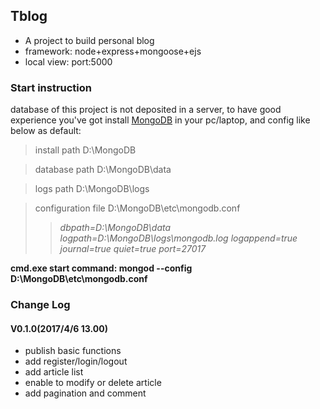 ## Tblog

* A project to build personal blog
* framework: node+express+mongoose+ejs
* local view: port:5000

### Start instruction

database of this project is not deposited in a server, to have good experience you've got install [MongoDB](https://www.mongodb.com/download-center?jmp=nav#community) in your pc/laptop, and config like below as default:

> install path D:\MongoDB

> database path D:\MongoDB\data

> logs path D:\MongoDB\logs

> configuration file D:\MongoDB\etc\mongodb.conf
>> *dbpath=D:\MongoDB\data*
>> *logpath=D:\MongoDB\logs\mongodb.log*
>> *logappend=true*
>> *journal=true*
>> *quiet=true*
>> *port=27017*

**cmd.exe start command: mongod --config D:\MongoDB\etc\mongodb.conf**


### Change Log

#### V0.1.0(2017/4/6 13.00)
 * publish basic functions
 * add register/login/logout
 * add article list
 * enable to modify or delete article
 * add pagination and comment

